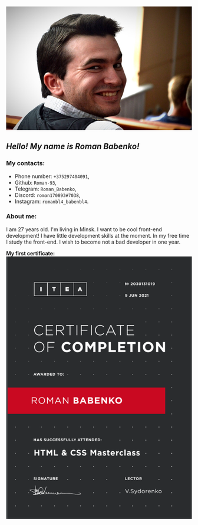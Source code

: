 ![My photo](./img/portret.jpg)

## _Hello! My name is **Roman Babenko**!_

### My contacts:

- Phone number: `+375297404091`,
- Github: `Roman-93`,
- Telegram: `Roman_Babenko`,
- Discord: `roman170893#7038`,
- Instagram: `romanbl4_babenbl4`.

### About me:

I am 27 years old. I'm living in Minsk.
I want to be cool front-end development!
I have little development skills at the moment.
In my free time I study the front-end.
I wish to become not a bad developer in one year.

**My first certificate:**
![My sertificate](./img/sertificate.png)
